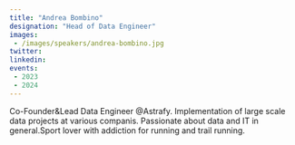 ```yaml
---
title: "Andrea Bombino"
designation: "Head of Data Engineer"
images:
 - /images/speakers/andrea-bombino.jpg
twitter: 
linkedin: 
events:
 - 2023
 - 2024
---
```


Co-Founder&Lead Data Engineer @Astrafy. Implementation of large scale data projects at various companis. Passionate about data and IT in general.Sport lover with addiction for running and trail running.